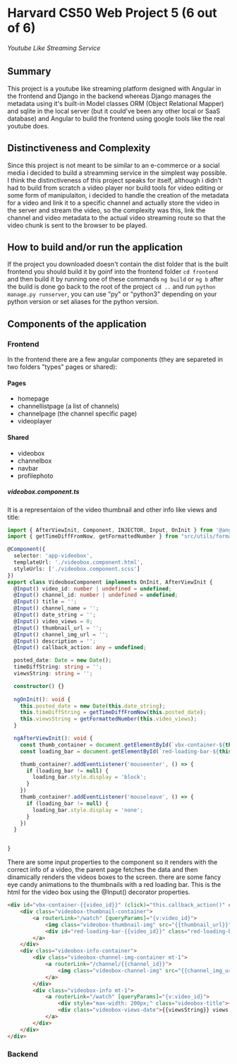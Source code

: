# Harvard CS50 Web Project 5 (6 out of 6)
###### Youtube Like Streaming Service

## Summary
This project is a youtube like streaming platform designed with Angular in the frontend and
Django in the backend whereas Django manages the metadata using it's built-in Model classes ORM (Object Relational Mapper) and
sqlite in the local server (but it could've been any other local or SaaS database) and Angular to build the frontend using google tools
like the real youtube does.

## Distinctiveness and Complexity
Since this project is not meant to be similar to an e-commerce or a social media i decided to build a streamming service in the simplest
way possible. I think the distinctiveness of this project speaks for itself, although i didn't had to build from scratch a video player nor
build tools for video editing or some form of manipulaiton, i decided to handle the creation of the metadata for a video and link it to a specific
channel and actually store the video in the server and stream the video, so the complexity was this, link the channel and video metadata to
the actual video streaming route so that the video chunk is sent to the browser to be played.

## How to build and/or run the application
If the project you downloaded doesn't contain the dist folder that is the built frontend you should build it by goinf into the frontend folder ```cd frontend``` and then build it by running one of these commands ```ng build``` or ```ng b``` after the build is done go back to the root of the project ```cd ..``` and run ```python manage.py runserver```, you can use "py" or "python3" depending on your python version or set aliases for the python version.

## Components of the application
### Frontend
In the frontend there are a few angular components (they are separeted in two folders "types" pages or shared):
#### Pages
* homepage
* channellistpage (a list of channels)
* channelpage (the channel specific page)
* videoplayer

#### Shared
* videobox
* channelbox
* navbar
* profilephoto

##### videobox.component.ts
It is a representaion of the video thumbnail and other info like views and title:
```ts
import { AfterViewInit, Component, INJECTOR, Input, OnInit } from '@angular/core';
import { getTimeDiffFromNow, getFormattedNumber } from "src/utils/formatter";

@Component({
  selector: 'app-videobox',
  templateUrl: './videobox.component.html',
  styleUrls: ['./videobox.component.scss']
})
export class VideoboxComponent implements OnInit, AfterViewInit {
  @Input() video_id: number | undefined = undefined;
  @Input() channel_id: number | undefined = undefined;
  @Input() title = '';
  @Input() channel_name = '';
  @Input() date_string = '';
  @Input() video_views = 0;
  @Input() thumbnail_url = '';
  @Input() channel_img_url = '';
  @Input() description = '';
  @Input() callback_action: any = undefined;

  posted_date: Date = new Date();
  timeDiffString: string = '';
  viewsString: string = '';

  constructor() {}
  
  ngOnInit(): void {
    this.posted_date = new Date(this.date_string);
    this.timeDiffString = getTimeDiffFromNow(this.posted_date);
    this.viewsString = getFormattedNumber(this.video_views);
  }

  ngAfterViewInit(): void {
    const thumb_container = document.getElementById(`vbx-container-${this.video_id}`);
    const loading_bar = document.getElementById(`red-loading-bar-${this.video_id}`);

    thumb_container?.addEventListener('mouseenter', () => {
      if (loading_bar != null) {
        loading_bar.style.display = 'block';
      }
    })
    thumb_container?.addEventListener('mouseleave', () => {
      if (loading_bar != null) {
        loading_bar.style.display = 'none';
      }
    })
  }


}
```
There are some input properties to the component so it renders with the correct info of a video, the parent page fetches the data and then dinamically renders the videos boxes to the screen. there are some fancy eye candy animations to the thumbnails with a red loading bar. This is the html for the video box using the @Input() decorator properties.
```html
<div id="vbx-container-{{video_id}}" (click)="this.callback_action()" class="videobox-container mb-2">
    <div class="videobox-thumbnail-container">
        <a routerLink="/watch" [queryParams]="{v:video_id}">
            <img class="videobox-thumbnail-img" src="{{thumbnail_url}}" alt="video thumbnail image">
            <div id="red-loading-bar-{{video_id}}" class="red-loading-bar" style="display: none; height: 4px; width: 0%; background-color: red; animation-play-state: running;"></div>
        </a>
    </div>
    <div class="videobox-info-container">
        <div class="videobox-channel-img-container mt-1">
            <a routerLink="/channel/{{channel_id}}">
                <img class="videobox-channel-img" src="{{channel_img_url}}" alt="channel logo image">
            </a>
        </div>
        <div class="videobox-info mt-1">
            <a routerLink="/watch" [queryParams]="{v:video_id}">
                <div style="max-width: 200px;" class="videobox-title">{{title}}</div>
                <div class="videobox-views-date">{{viewsString}} views &bull; {{timeDiffString}}</div>
            </a>
        </div>
    </div>
</div>
```

### Backend
